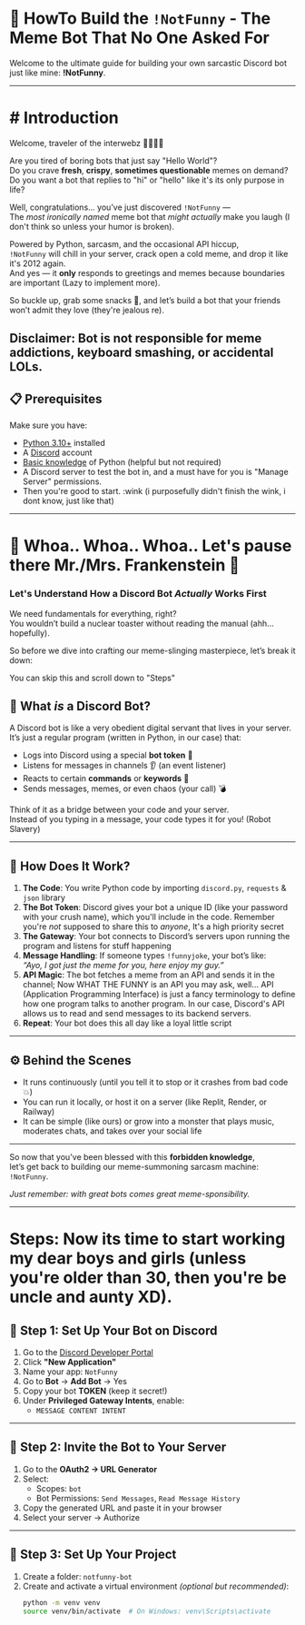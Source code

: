 # 🤖 HowTo Build the `!NotFunny` - The Meme Bot That No One Asked For

Welcome to the ultimate guide for building your own sarcastic Discord bot just like mine: **!NotFunny**.

---

# # Introduction
Welcome, traveler of the interwebz 👨‍💻👩‍💻

Are you tired of boring bots that just say "Hello World"?  
Do you crave **fresh**, **crispy**, **sometimes questionable** memes on demand?  
Do you want a bot that replies to "hi" or "hello" like it's its only purpose in life?

Well, congratulations... you’ve just discovered `!NotFunny` —  
The *most ironically named* meme bot that *might actually* make you laugh (I don't think so unless your humor is broken).

Powered by Python, sarcasm, and the occasional API hiccup,  
`!NotFunny` will chill in your server, crack open a cold meme, and drop it like it's 2012 again.  
And yes — it **only** responds to greetings and memes because boundaries are important (Lazy to implement more).

So buckle up, grab some snacks 🍿, and let’s build a bot that your friends won’t admit they love (they're jealous re).

**Disclaimer:** Bot is not responsible for meme addictions, keyboard smashing, or accidental LOLs.
---

## 📋 Prerequisites

Make sure you have:

- [Python 3.10+](https://www.python.org/downloads/) installed
- A [Discord](https://discord.com/download) account
- [Basic knowledge](https://docs.python.org/3/tutorial/index.html) of Python (helpful but not required)
- A Discord server to test the bot in, and a must have for you is "Manage Server" permissions. 
- Then you're good to start. :wink (i purposefully didn't finish the wink, i dont know, just like that)

---

# 🧠 Whoa.. Whoa.. Whoa.. Let's pause there Mr./Mrs. Frankenstein 🤖  
### Let's Understand How a Discord Bot *Actually* Works First  

We need fundamentals for everything, right?  
You wouldn’t build a nuclear toaster without reading the manual (ahh… hopefully).

So before we dive into crafting our meme-slinging masterpiece, let’s break it down:

You can skip this and scroll down to "Steps"

## 🤔 What *is* a Discord Bot?

A Discord bot is like a very obedient digital servant that lives in your server.  
It’s just a regular program (written in Python, in our case) that:

- Logs into Discord using a special **bot token** 🪪  
- Listens for messages in channels 👂 (an event listener)  
- Reacts to certain **commands** or **keywords** 💬  
- Sends messages, memes, or even chaos (your call) 💣

Think of it as a bridge between your code and your server.  
Instead of you typing in a message, your code types it for you! (Robot Slavery)

---

## 🔄 How Does It Work?

1. **The Code**: You write Python code by importing `discord.py`, `requests` & `json` library  
2. **The Bot Token**: Discord gives your bot a unique ID (like your password with your crush name), which you'll include in the code. Remember you're *not* supposed to share this to *anyone*, It's a high priority secret
3. **The Gateway**: Your bot connects to Discord’s servers upon running the program and listens for stuff happening  
4. **Message Handling**: If someone types `!funnyjoke`, your bot’s like:  
   *“Ayo, I got just the meme for you, here enjoy my guy.”*  
5. **API Magic**: The bot fetches a meme from an API and sends it in the channel; Now WHAT THE FUNNY is an API you may ask, well...
    API (Application Programming Interface) is just a fancy terminology to define how one program talks to another program. In our case, Discord's API allows us to read and send messages to its backend servers.
6. **Repeat**: Your bot does this all day like a loyal little script

---

## ⚙️ Behind the Scenes

- It runs continuously (until you tell it to stop or it crashes from bad code 💥)  
- You can run it locally, or host it on a server (like Replit, Render, or Railway)  
- It can be simple (like ours) or grow into a monster that plays music, moderates chats, and takes over your social life

---

So now that you've been blessed with this **forbidden knowledge**,  
let’s get back to building our meme-summoning sarcasm machine: `!NotFunny`.

*Just remember: with great bots comes great meme-sponsibility.*
 

---

# Steps: Now its time to start working my dear boys and girls (unless you're older than 30, then you're be uncle and aunty XD). 
## 🔧 Step 1: Set Up Your Bot on Discord

1. Go to the [Discord Developer Portal](https://discord.com/developers/applications)
2. Click **"New Application"**
3. Name your app: `NotFunny`
4. Go to **Bot** → **Add Bot** → Yes
5. Copy your bot **TOKEN** (keep it secret!)
6. Under **Privileged Gateway Intents**, enable:
   - `MESSAGE CONTENT INTENT`

---

## 🔗 Step 2: Invite the Bot to Your Server

1. Go to the **OAuth2 → URL Generator**
2. Select:
   - Scopes: `bot`
   - Bot Permissions: `Send Messages`, `Read Message History`
3. Copy the generated URL and paste it in your browser
4. Select your server → Authorize

---

## 🧪 Step 3: Set Up Your Project

1. Create a folder: `notfunny-bot`
2. Create and activate a virtual environment *(optional but recommended)*:
   ```bash
   python -m venv venv
   source venv/bin/activate  # On Windows: venv\Scripts\activate
